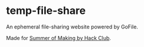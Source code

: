 # temp-file-share
An ephemeral file-sharing website powered by GoFile.

Made for [Summer of Making by Hack Club](https://summer.hackclub.com/).
